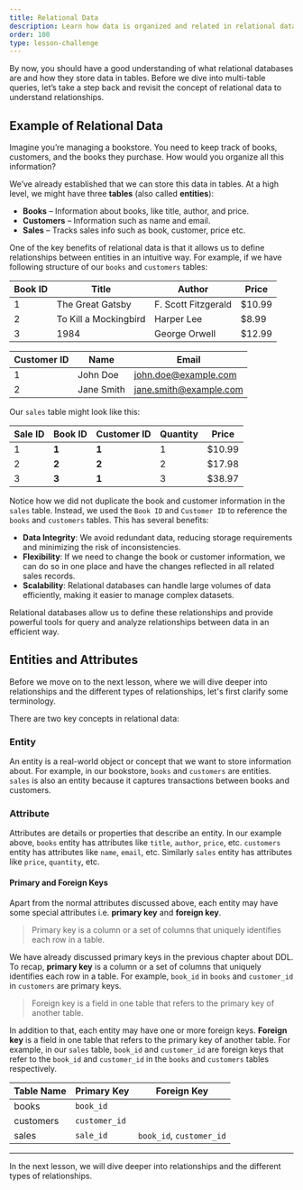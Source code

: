 ```yaml
---
title: Relational Data
description: Learn how data is organized and related in relational databases
order: 100
type: lesson-challenge
---
```


By now, you should have a good understanding of what relational databases are and how they store data in tables. Before we dive into multi-table queries, let’s take a step back and revisit the concept of relational data to understand relationships.

## Example of Relational Data

Imagine you’re managing a bookstore. You need to keep track of books, customers, and the books they purchase. How would you organize all this information?

We’ve already established that we can store this data in tables. At a high level, we might have three **tables** (also called **entities**):

- **Books** – Information about books, like title, author, and price.
- **Customers** – Information such as name and email.
- **Sales** – Tracks sales info such as book, customer, price etc.

One of the key benefits of relational data is that it allows us to define relationships between entities in an intuitive way. For example, if we have following structure of our `books` and `customers` tables:

| Book ID | Title                 | Author              | Price  |
| ------- | --------------------- | ------------------- | ------ |
| 1       | The Great Gatsby      | F. Scott Fitzgerald | $10.99 |
| 2       | To Kill a Mockingbird | Harper Lee          | $8.99  |
| 3       | 1984                  | George Orwell       | $12.99 |

| Customer ID | Name       | Email                  |
| ----------- | ---------- | ---------------------- |
| 1           | John Doe   | john.doe@example.com   |
| 2           | Jane Smith | jane.smith@example.com |

Our `sales` table might look like this:

| Sale ID | Book ID | Customer ID | Quantity | Price  |
| ------- | ------- | ----------- | -------- | ------ |
| 1       | **1**   | **1**       | 1        | $10.99 |
| 2       | **2**   | **2**       | 2        | $17.98 |
| 3       | **3**   | **1**       | 3        | $38.97 |

Notice how we did not duplicate the book and customer information in the `sales` table. Instead, we used the `Book ID` and `Customer ID` to reference the `books` and `customers` tables. This has several benefits:

- **Data Integrity**: We avoid redundant data, reducing storage requirements and minimizing the risk of inconsistencies.
- **Flexibility**: If we need to change the book or customer information, we can do so in one place and have the changes reflected in all related sales records.
- **Scalability**: Relational databases can handle large volumes of data efficiently, making it easier to manage complex datasets.

Relational databases allow us to define these relationships and provide powerful tools for query and analyze relationships between data in an efficient way.

## Entities and Attributes

Before we move on to the next lesson, where we will dive deeper into relationships and the different types of relationships, let's first clarify some terminology.

There are two key concepts in relational data:

### Entity

An entity is a real-world object or concept that we want to store information about. For example, in our bookstore, `books` and `customers` are entities. `sales` is also an entity because it captures transactions between books and customers.

### Attribute

Attributes are details or properties that describe an entity. In our example above, `books` entity has attributes like `title`, `author`, `price`, etc. `customers` entity has attributes like `name`, `email`, etc. Similarly `sales` entity has attributes like `price`, `quantity`, etc.

#### Primary and Foreign Keys

Apart from the normal attributes discussed above, each entity may have some special attributes i.e. **primary key** and **foreign key**.

> Primary key is a column or a set of columns that uniquely identifies each row in a table.

We have already discussed primary keys in the previous chapter about DDL. To recap, **primary key** is a column or a set of columns that uniquely identifies each row in a table. For example, `book_id` in `books` and `customer_id` in `customers` are primary keys.

> Foreign key is a field in one table that refers to the primary key of another table.

In addition to that, each entity may have one or more foreign keys. **Foreign key** is a field in one table that refers to the primary key of another table. For example, in our `sales` table, `book_id` and `customer_id` are foreign keys that refer to the `book_id` and `customer_id` in the `books` and `customers` tables respectively.

| Table Name | Primary Key   | Foreign Key              |
| ---------- | ------------- | ------------------------ |
| books      | `book_id`     |                          |
| customers  | `customer_id` |                          |
| sales      | `sale_id`     | `book_id`, `customer_id` |

---

In the next lesson, we will dive deeper into relationships and the different types of relationships.